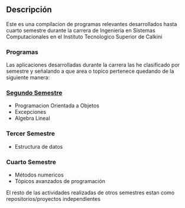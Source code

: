 ## Descripción
Este es una compilacion de programas relevantes desarrollados hasta cuarto semestre durante la carrera de Ingenieria en Sistemas Computacionales en el Instituto Tecnologico Superior de Calkiní

### Programas
Las aplicaciones desarrolladas durante la carrera las he clasificado por semestre y señalando a que area o topico pertenece quedando de la siguiente manera:

### [Segundo Semestre](Segundo-Semestre/README.md)
- Programacion Orientada a Objetos
- Excepciones
- Algebra Lineal

### Tercer Semestre
- Estructura de datos

### Cuarto Semestre
- Métodos numericos
- Tópicos avanzados de programación

El resto de las actividades realizadas de otros semestres estan como repositorios/proyectos independientes
